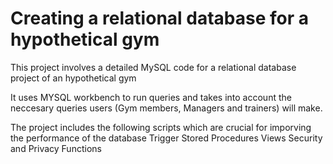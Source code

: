 # Creating a relational database for a hypothetical gym
This project involves a detailed MySQL code for a relational database project of an hypothetical gym 

It uses MYSQL workbench to run queries and takes into account the neccesary queries users (Gym members, Managers and trainers) will make.

The project includes the following scripts which are crucial for imporving the performance of the database
Trigger
Stored Procedures 
Views
Security and Privacy
Functions 
